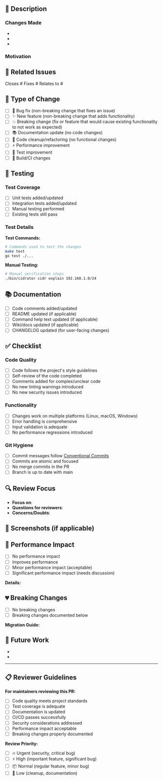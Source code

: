 ## 📝 Description

<!-- Provide a brief description of your changes -->

### Changes Made
- 
- 
- 

### Motivation
<!-- Why are these changes needed? What problem do they solve? -->

## 🔗 Related Issues

<!-- Link any related issues using keywords -->
Closes #
Fixes #
Relates to #

## 🧪 Type of Change

<!-- Mark the type of change with an [x] -->

- [ ] 🐛 Bug fix (non-breaking change that fixes an issue)
- [ ] ✨ New feature (non-breaking change that adds functionality)
- [ ] 💥 Breaking change (fix or feature that would cause existing functionality to not work as expected)
- [ ] 📚 Documentation update (no code changes)
- [ ] 🧹 Code cleanup/refactoring (no functional changes)
- [ ] ⚡ Performance improvement
- [ ] 🧪 Test improvement
- [ ] 🔧 Build/CI changes

## 🧪 Testing

### Test Coverage
- [ ] Unit tests added/updated
- [ ] Integration tests added/updated
- [ ] Manual testing performed
- [ ] Existing tests still pass

### Test Details
<!-- Describe how you tested your changes -->

**Test Commands:**
```bash
# Commands used to test the changes
make test
go test ./...
```

**Manual Testing:**
```bash
# Manual verification steps
./bin/cidrator cidr explain 192.168.1.0/24
```

## 📚 Documentation

- [ ] Code comments added/updated
- [ ] README updated (if applicable)
- [ ] Command help text updated (if applicable)  
- [ ] Wiki/docs updated (if applicable)
- [ ] CHANGELOG updated (for user-facing changes)

## ✅ Checklist

### Code Quality
- [ ] Code follows the project's style guidelines
- [ ] Self-review of the code completed
- [ ] Comments added for complex/unclear code
- [ ] No new linting warnings introduced
- [ ] No new security issues introduced

### Functionality
- [ ] Changes work on multiple platforms (Linux, macOS, Windows)
- [ ] Error handling is comprehensive
- [ ] Input validation is adequate
- [ ] No performance regressions introduced

### Git Hygiene
- [ ] Commit messages follow [Conventional Commits](https://www.conventionalcommits.org/)
- [ ] Commits are atomic and focused
- [ ] No merge commits in the PR
- [ ] Branch is up to date with main

## 🔍 Review Focus

<!-- Help reviewers by highlighting areas that need special attention -->

- **Focus on**: 
- **Questions for reviewers**: 
- **Concerns/Doubts**: 

## 📸 Screenshots (if applicable)

<!-- Add screenshots for UI changes -->

## 🚀 Performance Impact

<!-- Describe any performance implications -->

- [ ] No performance impact
- [ ] Improves performance
- [ ] Minor performance impact (acceptable)
- [ ] Significant performance impact (needs discussion)

**Details:**
<!-- Benchmarks, profiling results, etc. -->

## 💔 Breaking Changes

<!-- If this is a breaking change, describe the impact and migration path -->

- [ ] No breaking changes
- [ ] Breaking changes documented below

**Migration Guide:**
<!-- How should users adapt to the breaking changes? -->

## 🎯 Future Work

<!-- Optional: What follow-up work might be needed? -->

- 
- 

---

## 📋 Reviewer Guidelines

**For maintainers reviewing this PR:**

- [ ] Code quality meets project standards
- [ ] Test coverage is adequate
- [ ] Documentation is updated
- [ ] CI/CD passes successfully
- [ ] Security considerations addressed
- [ ] Performance impact acceptable
- [ ] Breaking changes properly documented

**Review Priority:**
- [ ] 🔥 Urgent (security, critical bug)
- [ ] ⚡ High (important feature, significant bug)
- [ ] 📦 Normal (regular feature, minor bug)
- [ ] 🧹 Low (cleanup, documentation) 